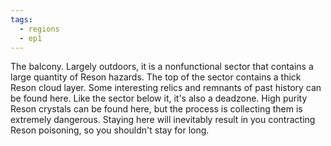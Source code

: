 ```yaml
---
tags:
  - regions
  - ep1
---
```

The balcony. Largely outdoors, it is a nonfunctional sector that contains a large quantity of Reson hazards. The top of the sector contains a thick Reson cloud layer. Some interesting relics and remnants of past history can be found here. Like the sector below it, it's also a deadzone. High purity Reson crystals can be found here, but the process is collecting them is extremely dangerous. Staying here will inevitably result in you contracting Reson poisoning, so you shouldn't stay for long.